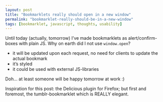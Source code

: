 ```yaml
---
layout: post
title: "Bookmarklets really should open in a new window"
permalink: "bookmarklet-really-should-be-in-a-new-window"
tags: [bookmarklet, javascript, thoughts, usability]
---
```


Until today (actually, tomorrow) I’ve made bookmarklets as alert/confirm-boxes with plain JS. Why on earth did I not use <code>window.open</code>?
<ul>
	<li>it will be updated upon each request, no need for clients to update the actual bookmark</li>
	<li>it’s styled</li>
	<li>it could be used with external JS-libraries</li>
</ul>
Doh… at least someone will be happy tomorrow at work :)

Inspiration for this post: the Delicious plugin for Firefox; but first and foremost, the tumblr-bookmarklet which is REALLY elegant.
